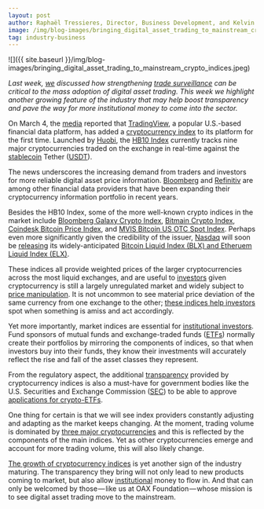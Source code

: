 ```yaml
---
layout: post
author: Raphaël Tressieres, Director, Business Development, and Kelvin Wong, Senior Advisor, Marketing, OAX Foundation
image: /img/blog-images/bringing_digital_asset_trading_to_mainstream_crypto_indices.jpeg
tag: industry-business
---
```


![]({{ site.baseurl }}/img/blog-images/bringing_digital_asset_trading_to_mainstream_crypto_indices.jpeg)

_Last week, [we](https://www.oax.org/en) discussed how strengthening [trade surveillance](https://www.tradingview.com/ideas/oax/) can be critical to the mass adoption of digital asset trading. This week we highlight another growing feature of the industry that may help boost transparency and pave the way for more institutional money to come into the sector._

On March 4, the [media](https://www.coindesk.com/tradingview-adds-first-crypto-index-to-charts-and-analysis-platform) reported that [TradingView](https://www.coindesk.com/tradingview-adds-first-crypto-index-to-charts-and-analysis-platform), a popular U.S.-based financial data platform, has added a [cryptocurrency index](https://cointelegraph.com/explained/cryptocurrency-price-indexes-explained) to its platform for the first time. Launched by [Huobi](https://coinmarketcap.com/exchanges/huobi-global/), the [HB10 Index](https://www.hbg.com/en-us/markets/hb_index/) currently tracks nine major cryptocurrencies traded on the exchange in real-time against the [stablecoin](https://medium.com/@OAX_Foundation/bringing-digital-asset-trading-to-mainstream-crypto-indices-fdf0997dd0a9) Tether ([USDT](https://coinmarketcap.com/currencies/tether/)).

The news underscores the increasing demand from traders and investors for more reliable digital asset price information. [Bloomberg](https://www.investopedia.com/news/bloomberg-launch-cryptocurrency-index/) and [Refinitiv](https://www.refinitiv.com/en) are among other financial data providers that have been expanding their cryptocurrency information portfolio in recent years.

Besides the HB10 Index, some of the more well-known crypto indices in the market include [Bloomberg Galaxy Crypto Index](https://www.bloomberg.com/quote/BGCI:IND), [Bitmain Crypto Index](https://index.btc.com/default), [Coindesk Bitcoin Price Index](https://www.coindesk.com/price/bitcoin), and [MVIS Bitcoin US OTC Spot Index](https://www.mvis-indices.com/indices/digital-assets/mvis-bitcoin-us-otc-spot). Perhaps even more significantly given the credibility of the issuer, [Nasdaq](http://www.nasdaqtrader.com/TraderNews.aspx?id=fpnews2019-3) will soon be [releasing](https://ambcrypto.com/nasdaq-bitcoin-liquid-index-blx-and-ethereum-liquid-index-elx-to-be-added/) its widely-anticipated [Bitcoin Liquid Index (BLX) and Etheruem Liquid Index (ELX)](https://www.nasdaq.com/article/nasdaq-to-add-liquid-indices-tracking-value-of-btc-and-eth-cm1100109).

These indices all provide weighted prices of the larger cryptocurrencies across the most liquid exchanges, and are useful to [investors](https://www.bitcoinmarketjournal.com/how-many-people-use-bitcoin/) given cryptocurrency is still a largely unregulated market and widely subject to [price manipulation](https://hackernoon.com/the-mysterious-manipulation-of-crypto-markets-and-how-to-manage-5234e19e6e77). It is not uncommon to see material price deviation of the same currency from one exchange to the other; [these indices help investors](https://www.datadriveninvestor.com/2018/12/06/a-guide-to-major-cryptocurrency-indexes/) spot when something is amiss and act accordingly.

Yet more importantly, market indices are essential for [institutional investors](https://news.bitcoin.com/how-institutional-investors-are-changing-the-cryptocurrency-market/). Fund sponsors of mutual funds and exchange-traded funds ([ETFs](https://www.etftrends.com/outlook-crypto-2019-financial-advisors-are-doing/?utm_source=Pagination&utm_medium=pagination&utm_campaign=pagination)) normally create their portfolios by mirroring the components of indices, so that when investors buy into their funds, they know their investments will accurately reflect the rise and fall of the asset classes they represent.

From the regulatory aspect, the additional [transparency](https://www.theice.com/market-data/cryptocurrency_data_feed?videoId=6008343390001) provided by cryptocurrency indices is also a must-have for government bodies like the U.S. Securities and Exchange Commission ([SEC](https://www.coindesk.com/sec-commissioner-says-bitcoin-etf-will-be-approved-eventually)) to be able to approve [applications for crypto-ETFs](https://blocktelegraph.io/crypto-etfs-taking-the-long-view/).

One thing for certain is that we will see index providers constantly adjusting and adapting as the market keeps changing. At the moment, trading volume is dominated by [three major cryptocurrencies](https://www.fxempire.com/education/article/bitcoin-ethereum-and-ripple-the-differences-480465) and this is reflected by the components of the main indices. Yet as other cryptocurrencies emerge and account for more trading volume, this will also likely change.

[The growth of cryptocurrency indices](https://www.newsbtc.com/2018/07/11/cryptocurrency-indices-a-new-crypto-market-trend-that-cryptoindex-is-all-set-to-embrace/) is yet another sign of the industry maturing. The transparency they bring will not only lead to new products coming to market, but also allow [institutional](https://investmentbank.com/crypto-growth/) money to flow in. And that can only be welcomed by those — like us at OAX Foundation — whose mission is to see digital asset trading move to the mainstream.
